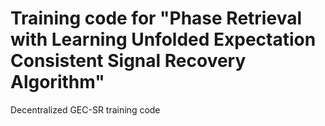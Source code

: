 # Training code for "Phase Retrieval with Learning Unfolded Expectation Consistent Signal Recovery Algorithm"
Decentralized GEC-SR training code
